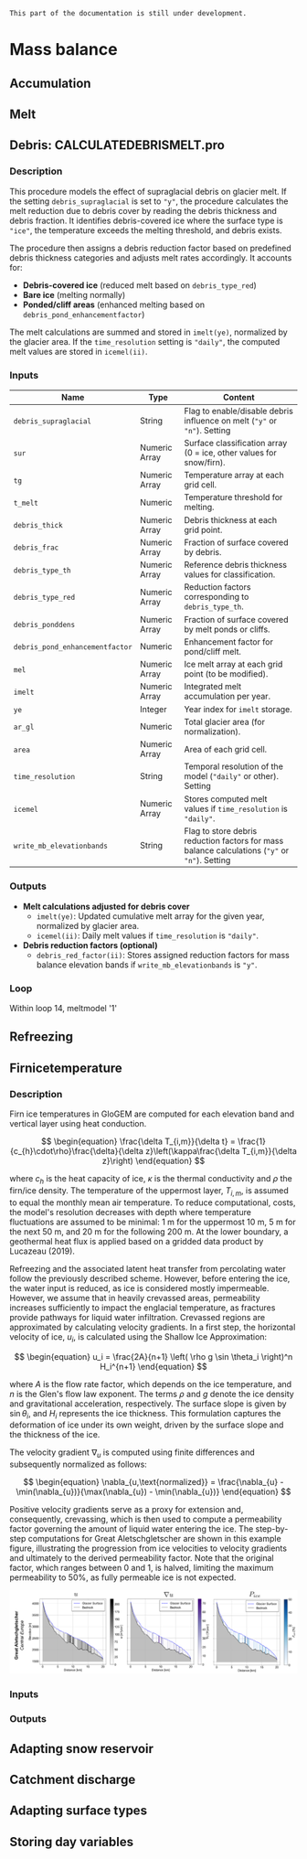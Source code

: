 ```{note}
This part of the documentation is still under development.
```
# Mass balance

## Accumulation

## Melt

## Debris: CALCULATEDEBRISMELT.pro

### Description 
This procedure models the effect of supraglacial debris on glacier melt. If the setting `debris_supraglacial` is set to `"y"`, the procedure calculates the melt reduction due to debris cover by reading the debris thickness and debris fraction. It identifies debris-covered ice where the surface type is `"ice"`, the temperature exceeds the melting threshold, and debris exists.  

The procedure then assigns a debris reduction factor based on predefined debris thickness categories and adjusts melt rates accordingly. It accounts for:
- **Debris-covered ice** (reduced melt based on `debris_type_red`)  
- **Bare ice** (melting normally)  
- **Ponded/cliff areas** (enhanced melting based on `debris_pond_enhancementfactor`)  

The melt calculations are summed and stored in `imelt(ye)`, normalized by the glacier area. If the `time_resolution` setting is `"daily"`, the computed melt values are stored in `icemel(ii)`.  

### Inputs 
| Name                          | Type       | Content  |  
|-------------------------------|-----------|------------------------------------------------------|  
| `debris_supraglacial`         | String    | Flag to enable/disable debris influence on melt (`"y"` or `"n"`).  Setting |  
| `sur`                         | Numeric Array | Surface classification array (0 = ice, other values for snow/firn).  |  
| `tg`                          | Numeric Array | Temperature array at each grid cell.  |  
| `t_melt`                      | Numeric    | Temperature threshold for melting.  |  
| `debris_thick`                | Numeric Array | Debris thickness at each grid point.  |  
| `debris_frac`                 | Numeric Array | Fraction of surface covered by debris.  |  
| `debris_type_th`              | Numeric Array | Reference debris thickness values for classification.  |  
| `debris_type_red`             | Numeric Array | Reduction factors corresponding to `debris_type_th`.  |  
| `debris_ponddens`             | Numeric Array | Fraction of surface covered by melt ponds or cliffs.  |  
| `debris_pond_enhancementfactor` | Numeric | Enhancement factor for pond/cliff melt.  |  
| `mel`                         | Numeric Array | Ice melt array at each grid point (to be modified).  |  
| `imelt`                       | Numeric Array | Integrated melt accumulation per year.  |  
| `ye`                          | Integer    | Year index for `imelt` storage.  |  
| `ar_gl`                       | Numeric    | Total glacier area (for normalization).  |  
| `area`                        | Numeric Array | Area of each grid cell.  |  
| `time_resolution`             | String    | Temporal resolution of the model (`"daily"` or other). Setting |  
| `icemel`                      | Numeric Array | Stores computed melt values if `time_resolution` is `"daily"`.  |  
| `write_mb_elevationbands`     | String    | Flag to store debris reduction factors for mass balance calculations (`"y"` or `"n"`). Setting  |  

### Outputs 
- **Melt calculations adjusted for debris cover**  
  - `imelt(ye)`: Updated cumulative melt array for the given year, normalized by glacier area.  
  - `icemel(ii)`: Daily melt values if `time_resolution` is `"daily"`.  
- **Debris reduction factors (optional)**  
  - `debris_red_factor(ii)`: Stores assigned reduction factors for mass balance elevation bands if `write_mb_elevationbands` is `"y"`.  

### Loop
Within loop 14, meltmodel '1'

## Refreezing

## Firnicetemperature

### Description
Firn ice temperatures in GloGEM are computed for each elevation band and vertical layer using heat conduction.

$$
\begin{equation}
\frac{\delta T_{i,m}}{\delta t} = \frac{1}{c_{h}\cdot\rho}\frac{\delta}{\delta z}\left(\kappa\frac{\delta T_{i,m}}{\delta z}\right)
\end{equation}
$$

where $c_{h}$ is the heat capacity of ice, $\kappa$ is the thermal conductivity and $\rho$ the firn/ice density. The temperature of the uppermost layer, $T_{i,m}$, is assumed to equal the monthly mean air temperature. To reduce computational, costs, the model's resolution decreases with depth where temperature fluctuations are assumed to be minimal: 1 m for the uppermost 10 m, 5 m for the next 50 m, and 20 m for the following 200 m. At the lower boundary, a geothermal heat flux is applied based on a gridded data product by Lucazeau (2019).

Refreezing and the associated latent heat transfer from percolating water follow the previously described scheme. However, before entering the ice, the water input is reduced, as ice is considered mostly impermeable. However, we assume that in heavily crevassed areas, permeability increases sufficiently to impact the englacial temperature, as fractures provide pathways for liquid water infiltration. Crevassed regions are approximated by calculating velocity gradients. In a first step, the horizontal velocity of ice, $u_i$, is calculated using the Shallow Ice Approximation:

$$
\begin{equation}
u_i = \frac{2A}{n+1} \left( \rho g \sin \theta_i \right)^n H_i^{n+1}
\end{equation}
$$

where $A$ is the flow rate factor, which depends on the ice temperature, and $n$ is the Glen's flow law exponent. The terms $\rho$ and $g$ denote the ice density and gravitational acceleration, respectively. The surface slope is given by $\sin \theta_i$, and $H_i$ represents the ice thickness. This formulation captures the deformation of ice under its own weight, driven by the surface slope and the thickness of the ice.

The velocity gradient $\nabla_{u}$ is computed using finite differences and subsequently normalized as follows:

$$
\begin{equation}
\nabla_{u,\text{normalized}} = \frac{\nabla_{u} - \min(\nabla_{u})}{\max(\nabla_{u}) - \min(\nabla_{u})}
\end{equation}
$$

Positive velocity gradients serve as a proxy for extension and, consequently, crevassing, which is then used to compute a permeability factor governing the amount of liquid water entering the ice. The step-by-step computations for Great Aletschgletscher are shown in this example figure, illustrating the progression from ice velocities to velocity gradients and ultimately to the derived permeability factor. Note that the original factor, which ranges between 0 and 1, is halved, limiting the maximum permeability to 50%, as fully permeable ice is not expected.

![Glacier profiles displaying the computed outputs of the ice permeability model per elevation band for Great Aletschgletscher. From left to right: ice velocities, velocity gradients, and the resulting permeability Pice in percent.](images/perm_model_outputs.png)

### Inputs

### Outputs

## Adapting snow reservoir

## Catchment discharge

## Adapting surface types

## Storing day variables
